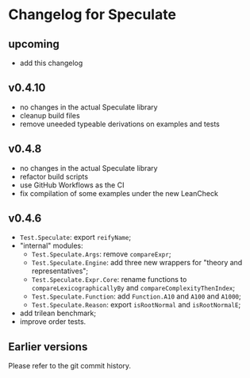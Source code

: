 Changelog for Speculate
=======================

upcoming
--------

* add this changelog


v0.4.10
-------

* no changes in the actual Speculate library
* cleanup build files
* remove uneeded typeable derivations on examples and tests


v0.4.8
------

* no changes in the actual Speculate library
* refactor build scripts
* use GitHub Workflows as the CI
* fix compilation of some examples under the new LeanCheck


v0.4.6
------

* `Test.Speculate`: export `reifyName`;
* "internal" modules:
	- `Test.Speculate.Args`: remove `compareExpr`;
	- `Test.Speculate.Engine`: add three new wrappers for "theory and representatives";
	- `Test.Speculate.Expr.Core`: rename functions to `compareLexicographicallyBy` and `compareComplexityThenIndex`;
	- `Test.Speculate.Function`: add `Function.A10` and `A100` and `A1000`;
	- `Test.Speculate.Reason`: export `isRootNormal` and `isRootNormalE`;
* add trilean benchmark;
* improve order tests.


Earlier versions
----------------

Please refer to the git commit history.
